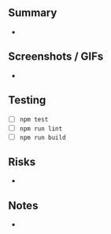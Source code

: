 ## Summary

-

## Screenshots / GIFs

-

## Testing

- [ ] `npm test`
- [ ] `npm run lint`
- [ ] `npm run build`

## Risks

-

## Notes

-

